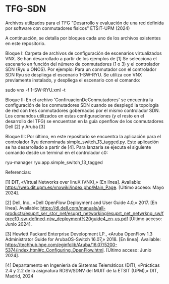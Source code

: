 # TFG-SDN
Archivos utilizados para el TFG "Desarrollo y evaluación de una red definida por software con conmutadores físicos" ETSIT-UPM (2024)

A continuación, se detalla por bloques cada uno de los archivos existentes en este repositorio.


Bloque I: Carpeta de archivos de configuración de escenarios virtualizados VNX. Se han desarrollado a partir de los ejemplos de [1] Se selecciona el escenario en función del número de conmutadores (1 o 3) y el controlador SDN (Ryu u ONOS). Por ejemplo: Para un conmutador con el controlador SDN Ryu se despliega el escenario 1-SW-RYU. Se utiliza con VNX previamente instalado, y despliega el escenario con el comando:

sudo vnx -f 1-SW-RYU.xml -t


Bloque II: En el archivo 'ConfiruacionDeConmutadores' se encuentra la configuración de los conmutadores SDN cuando se desplegó la topología de red con tres conmutadores gobernados por el mismo controlador SDN. Los comandos utilizados en estas configuraciones (y el resto en el desarrollo del TFG) se encuentran en la guía openflow de los conmutadores Dell [2] y Aruba [3]

Bloque III: Por último, en este repositorio se encuentra la aplicación para el controlador Ryu denominada simple_switch_13_tagged.py. Este aplicación se ha desarrollado a partir de [4]. Para lanzarla se ejecuta el siguiente comando desde un terminal en el controlador c0:

ryu-manager ryu.app.simple_switch_13_tagged


Referencias:

[1] DIT, «Virtual Networks over linuX (VNX),» [En línea]. Available:  https://web.dit.upm.es/vnxwiki/index.php/Main_Page. [Último acceso: Mayo 2024].

[2] Dell, Inc., «Dell OpenFlow Deployment and User Guide 4.0,» 2017. [En línea]. Available: https://dl.dell.com/manuals/all-products/esuprt_ser_stor_net/esuprt_networking/esuprt_net_netwrkng_sw/force10-sw-defined-ntw_deployment%20guide4_en-us.pdf [Último acceso: Junio 2024].

[3] Hewlett Packard Enterprise Development LP., «Aruba OpenFlow 1.3 Administrator Guide for  ArubaOS-Switch 16.07,» 2018. [En línea]. Available: https://techhub.hpe.com/eginfolib/Aruba/16.07/5200-5374/index.html#c_Configuring_OpenFlow.html. [Último acceso: Junio 2024].

[4] Departamento en Ingeniería de Sistemas Telemáticos (DIT), «Prácticas 2.4 y 2.2 de la asignatura RDSV/SDNV del MUIT de la ETSIT (UPM),» DIT, Madrid, 2024

